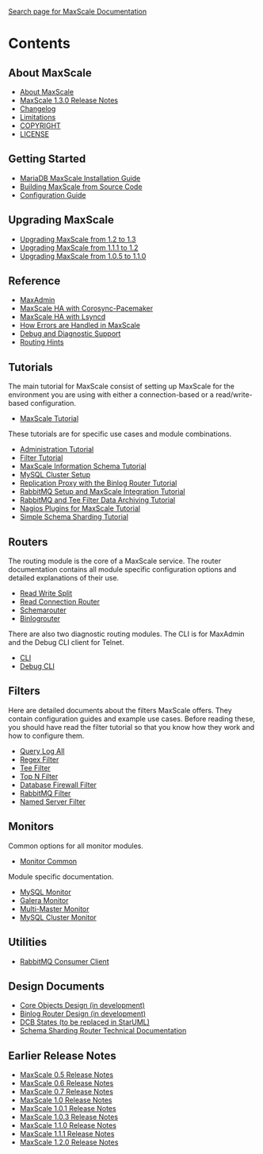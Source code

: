 
[Search page for MaxScale Documentation](http://mariadb-corporation.github.io/MaxScale/Search/)

# Contents

## About MaxScale

 - [About MaxScale](About/About-MaxScale.md)
 - [MaxScale 1.3.0 Release Notes](Release-Notes/MaxScale-1.3.0-Release-Notes.md)
 - [Changelog](Changelog.md)
 - [Limitations](About/Limitations.md)
 - [COPYRIGHT](About/COPYRIGHT.md)
 - [LICENSE](About/LICENSE.md)

## Getting Started

 - [MariaDB MaxScale Installation Guide](Getting-Started/MariaDB-MaxScale-Installation-Guide.md)
 - [Building MaxScale from Source Code](Getting-Started/Building-MaxScale-from-Source-Code.md)
 - [Configuration Guide](Getting-Started/Configuration-Guide.md)

## Upgrading MaxScale

- [Upgrading MaxScale from 1.2 to 1.3](Upgrading/Upgrading-To-MaxScale-1.3.md)
- [Upgrading MaxScale from 1.1.1 to 1.2](Upgrading/Upgrading-To-MaxScale-1.2.md)
- [Upgrading MaxScale from 1.0.5 to 1.1.0](Upgrading/Upgrading-To-MaxScale-1.1.0.md)

## Reference

 - [MaxAdmin](Reference/MaxAdmin.md)
 - [MaxScale HA with Corosync-Pacemaker](Reference/MaxScale-HA-with-Corosync-Pacemaker.md)
 - [MaxScale HA with Lsyncd](Reference/MaxScale-HA-with-lsyncd.md)
 - [How Errors are Handled in MaxScale](Reference/How-errors-are-handled-in-MaxScale.md)
 - [Debug and Diagnostic Support](Reference/Debug-And-Diagnostic-Support.md)
 - [Routing Hints](Reference/Hint-Syntax.md)

## Tutorials

The main tutorial for MaxScale consist of setting up MaxScale for the environment you are using with either a connection-based or a read/write-based configuration.

 - [MaxScale Tutorial](Tutorials/MaxScale-Tutorial.md)

These tutorials are for specific use cases and module combinations.

 - [Administration Tutorial](Tutorials/Administration-Tutorial.md)
 - [Filter Tutorial](Tutorials/Filter-Tutorial.md)
 - [MaxScale Information Schema Tutorial](Tutorials/MaxScale-Information-Schema.md)
 - [MySQL Cluster Setup](Tutorials/MySQL-Cluster-Setup.md)
 - [Replication Proxy with the Binlog Router Tutorial](Tutorials/Replication-Proxy-Binlog-Router-Tutorial.md)
 - [RabbitMQ Setup and MaxScale Integration Tutorial](Tutorials/RabbitMQ-Setup-And-MaxScale-Integration.md)
 - [RabbitMQ and Tee Filter Data Archiving Tutorial](Tutorials/RabbitMQ-And-Tee-Archiving.md)
 - [Nagios Plugins for MaxScale Tutorial](Tutorials/Nagios-Plugins.md)
 - [Simple Schema Sharding Tutorial](Tutorials/Simple-Sharding-Tutorial.md)

## Routers

The routing module is the core of a MaxScale service. The router documentation
contains all module specific configuration options and detailed explanations
of their use.

 - [Read Write Split](Routers/ReadWriteSplit.md)
 - [Read Connection Router](Routers/ReadConnRoute.md)
 - [Schemarouter](Routers/SchemaRouter.md)
 - [Binlogrouter](Routers/Binlogrouter.md)

There are also two diagnostic routing modules. The CLI is for MaxAdmin and
the Debug CLI client for Telnet.

 - [CLI](Routers/CLI.md)
 - [Debug CLI](Routers/Debug-CLI.md)

## Filters

Here are detailed documents about the filters MaxScale offers. They contain configuration guides and example use cases. Before reading these, you should have read the filter tutorial so that you know how they work and how to configure them.

 - [Query Log All](Filters/Query-Log-All-Filter.md)
 - [Regex Filter](Filters/Regex-Filter.md)
 - [Tee Filter](Filters/Tee-Filter.md)
 - [Top N Filter](Filters/Top-N-Filter.md)
 - [Database Firewall Filter](Filters/Database-Firewall-Filter.md)
 - [RabbitMQ Filter](Filters/RabbitMQ-Filter.md)
 - [Named Server Filter](Filters/Named-Server-Filter.md)

## Monitors

Common options for all monitor modules.

 - [Monitor Common](Monitors/Monitor-Common.md)

Module specific documentation.

 - [MySQL Monitor](Monitors/MySQL-Monitor.md)
 - [Galera Monitor](Monitors/Galera-Monitor.md)
 - [Multi-Master Monitor](Monitors/MM-Monitor.md)
 - [MySQL Cluster Monitor](Monitors/NDB-Cluster-Monitor.md)

## Utilities

 - [RabbitMQ Consumer Client](Filters/RabbitMQ-Consumer-Client.md)

## Design Documents

 - [Core Objects Design (in development)](http://mariadb-corporation.github.io/MaxScale/Design-Documents/core-objects-html-docs)
 - [Binlog Router Design (in development)](http://mariadb-corporation.github.io/MaxScale/Design-Documents/binlog-router-html-docs)
 - [DCB States (to be replaced in StarUML)](Design-Documents/DCB-States.pdf)
 - [Schema Sharding Router Technical Documentation](Design-Documents/SchemaRouter-technical.md)

## Earlier Release Notes

 - [MaxScale 0.5 Release Notes](Release-Notes/MaxScale-0.5-Release-Notes.md)
 - [MaxScale 0.6 Release Notes](Release-Notes/MaxScale-0.6-Release-Notes.md)
 - [MaxScale 0.7 Release Notes](Release-Notes/MaxScale-0.7-Release-Notes.md)
 - [MaxScale 1.0 Release Notes](Release-Notes/MaxScale-1.0-Release-Notes.md)
 - [MaxScale 1.0.1 Release Notes](Release-Notes/MaxScale-1.0.1-Release-Notes.md)
 - [MaxScale 1.0.3 Release Notes](Release-Notes/MaxScale-1.0.3-Release-Notes.md)
 - [MaxScale 1.1.0 Release Notes](Release-Notes/MaxScale-1.1-Release-Notes.md)
 - [MaxScale 1.1.1 Release Notes](Release-Notes/MaxScale-1.1.1-Release-Notes.md)
 - [MaxScale 1.2.0 Release Notes](Release-Notes/MaxScale-1.2.0-Release-Notes.md)


